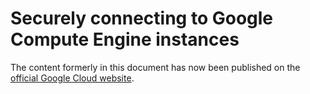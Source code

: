 # Securely connecting to Google Compute Engine instances

The content formerly in this document has now been published on the [official
Google Cloud website](https://cloud.google.com/solutions/connecting-securely).
